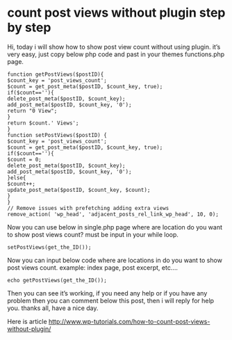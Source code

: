 #  count post views without plugin step by step
Hi, today i will show how to show post view count without using plugin. it’s very easy, just copy below php code and past in your themes functions.php page.

```
function getPostViews($postID){
$count_key = 'post_views_count';
$count = get_post_meta($postID, $count_key, true);
if($count==''){
delete_post_meta($postID, $count_key);
add_post_meta($postID, $count_key, '0');
return "0 View";
}
return $count.' Views';
}
function setPostViews($postID) {
$count_key = 'post_views_count';
$count = get_post_meta($postID, $count_key, true);
if($count==''){
$count = 0;
delete_post_meta($postID, $count_key);
add_post_meta($postID, $count_key, '0');
}else{
$count++;
update_post_meta($postID, $count_key, $count);
}
}
// Remove issues with prefetching adding extra views
remove_action( 'wp_head', 'adjacent_posts_rel_link_wp_head', 10, 0);
```
Now you can use below in single.php page where are location do you want to show post views count? must be input in your while loop.
```
setPostViews(get_the_ID());
```
Now you can input below code where are locations in do you want to show post views count. example: index page, post excerpt, etc….
```
echo getPostViews(get_the_ID());
```
Then you can see it’s working, if you need any help or if you have any problem then you can comment below this post, then i will reply for help you. thanks all, have a nice day.

Here is article http://www.wp-tutorials.com/how-to-count-post-views-without-plugin/
